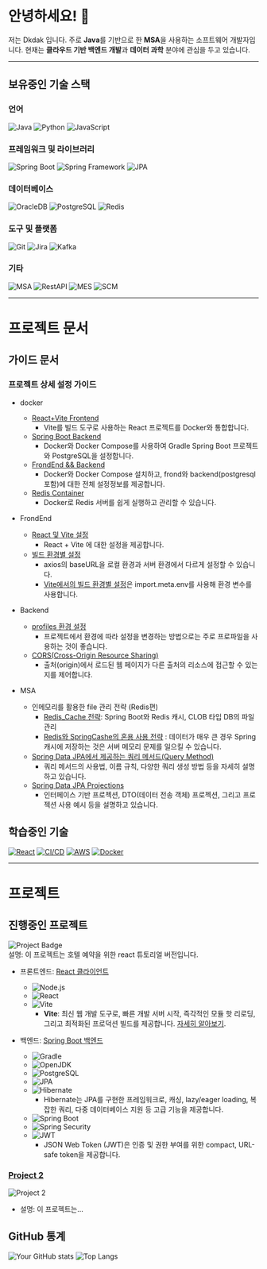 
<!--
**Dkdak/Dkdak** is a ✨ _special_ ✨ repository because its `README.md` (this file) appears on your GitHub profile.

Here are some ideas to get you started:

- 🔭 I’m currently working on ...
- 🌱 I’m currently learning ...
- 👯 I’m looking to collaborate on ...
- 🤔 I’m looking for help with ...
- 💬 Ask me about ...
- 📫 How to reach me: ...
- 😄 Pronouns: ...
- ⚡ Fun fact: ...
-->


# 안녕하세요! 👋

저는 Dkdak 입니다. 주로 **Java**를 기반으로 한 **MSA**을 사용하는 소프트웨어 개발자입니다. 현재는 **클라우드 기반 백엔드 개발**과 **데이터 과학** 분야에 관심을 두고 있습니다.


***

## 보유중인 기술 스택

### 언어
![Java](https://img.shields.io/badge/Java-007396?style=for-the-badge&logo=java&logoColor=white)
![Python](https://img.shields.io/badge/Python-3776AB?style=for-the-badge&logo=python&logoColor=white)
![JavaScript](https://img.shields.io/badge/JavaScript-F7DF1E?style=for-the-badge&logo=javascript&logoColor=black)

### 프레임워크 및 라이브러리
![Spring Boot](https://img.shields.io/badge/Spring%20Boot-6DB33F?style=for-the-badge&logo=springboot&logoColor=white)
![Spring Framework](https://img.shields.io/badge/Spring%20Framework-6DB33F?style=for-the-badge&logo=spring&logoColor=white)
![JPA](https://img.shields.io/badge/JPA-59666C?style=for-the-badge&logo=hibernate&logoColor=white)

### 데이터베이스
![OracleDB](https://img.shields.io/badge/OracleDB-F80000?style=for-the-badge&logo=oracle&logoColor=white)
![PostgreSQL](https://img.shields.io/badge/PostgreSQL-4169E1?style=for-the-badge&logo=postgresql&logoColor=white)
![Redis](https://img.shields.io/badge/Redis-DC382D?style=for-the-badge&logo=redis&logoColor=white)

### 도구 및 플랫폼
![Git](https://img.shields.io/badge/Git-F05032?style=for-the-badge&logo=git&logoColor=white)
![Jira](https://img.shields.io/badge/Jira-0052CC?style=for-the-badge&logo=jira&logoColor=white)
![Kafka](https://img.shields.io/badge/Kafka-231F20?style=for-the-badge&logo=apachekafka&logoColor=white)

### 기타
![MSA](https://img.shields.io/badge/MSA-008FCC?style=for-the-badge)
![RestAPI](https://img.shields.io/badge/RestAPI-008FC7?style=for-the-badge)
![MES](https://img.shields.io/badge/MES-33A7FF?style=for-the-badge)
![SCM](https://img.shields.io/badge/SCM-8E44AD?style=for-the-badge)


***

# 프로젝트 문서

## 가이드 문서

### 프로젝트 상세 설정 가이드
- docker
  - [React+Vite Frontend](docker%2FReact_Frond.md)
    - Vite를 빌드 도구로 사용하는 React 프로젝트를 Docker와 통합합니다.  
  - [Spring Boot Backend ](docker%2FSpringBoot_PG.md)
    - Docker와 Docker Compose를 사용하여 Gradle Spring Boot 프로젝트와 PostgreSQL을 설정합니다. 
  - [FrondEnd && Backend](https://github.com/Dkdak/docker_project)
    - Docker와 Docker Compose 설치하고, frond와 backend(postgresql포함)에 대한 전체 설정정보를 제공합니다.
  - [Redis Container](docker%2FRedis_Container.md)
    - Docker로 Redis 서버를 쉽게 실행하고 관리할 수 있습니다.


- FrondEnd
  - [React 및 Vite 설정](frontend%2FReact_Vite.md)
    - React + Vite 에 대한 설정을 제공합니다.
  - [빌드 환경별 설정](frontend%2FProcessEnv.md)
    - axios의 baseURL을 로컬 환경과 서버 환경에서 다르게 설정할 수 있습니다.
    - [Vite에서의 빌드 환경별 설정](frontend%2FProcessEnv_Vite.md)은 import.meta.env를 사용해 환경 변수를 사용합니다. 



- Backend
  - [profiles 환경 설정](docker%2FSpring_profiles_active.md)
    - 프로젝트에서 환경에 따라 설정을 변경하는 방법으로는 주로 프로파일을 사용하는 것이 좋습니다.
  - [CORS(Cross-Origin Resource Sharing)](backend%2FCorsFilter.md)
    - 출처(origin)에서 로드된 웹 페이지가 다른 출처의 리소스에 접근할 수 있는지를 제어합니다. 


- MSA
  - 인메모리를 활용한 file 관리 전략 (Redis편)
    - [Redis_Cache 전략](MSA%2FRedis_Cache.md): Spring Boot와 Redis 캐시, CLOB 타입 DB의 파일 관리
    - [Redis와 SpringCashe의 혼용 사용 전략](MSA%2FRedis_SpringCashe.md) : 데이터가 매우 큰 경우 Spring 캐시에 저장하는 것은 서버 메모리 문제를 일으킬 수 있습니다.
  - [Spring Data JPA에서 제공하는 쿼리 메서드(Query Method)](https://docs.spring.io/spring-data/jpa/reference/jpa/query-methods.html)
    - 쿼리 메서드의 사용법, 이름 규칙, 다양한 쿼리 생성 방법 등을 자세히 설명하고 있습니다.
  - [Spring Data JPA Projections](https://docs.spring.io/spring-data/jpa/reference/jpa/query-methods.html#projections)
    - 인터페이스 기반 프로젝션, DTO(데이터 전송 객체) 프로젝션, 그리고 프로젝션 사용 예시 등을 설명하고 있습니다.

## 학습중인 기술
[![React](https://img.shields.io/badge/React-61DAFB?style=for-the-badge&logo=react&logoColor=black)](https://reactjs.org)
[![CI/CD](https://img.shields.io/badge/CI%2FCD-2088FF?style=for-the-badge&logo=github-actions&logoColor=white)](https://github.com/features/actions)
[![AWS](https://img.shields.io/badge/AWS-232F3E?style=for-the-badge&logo=amazonaws&logoColor=white)](https://aws.amazon.com)
[![Docker](https://img.shields.io/badge/Docker-2496ED?style=for-the-badge&logo=docker&logoColor=white)](https://docs.docker.com)


***

# 프로젝트

## 진행중인 프로젝트
![Project Badge](https://img.shields.io/badge/Project%20Name-room--rent-blue?style=for-the-badge)
<br>설명: 이 프로젝트는 호텔 예약을 위한 react 튜토리얼 버전입니다.

- 프론트엔드: [React 클라이언트](https://github.com/dkdak/rentRoom-client)
    - ![Node.js](https://img.shields.io/badge/Node.js-%E2%9C%94%20v20.14.0-green)
    - ![React](https://img.shields.io/badge/React-%E2%9C%94%20v18.2.0-blue)
    - ![Vite](https://img.shields.io/badge/Vite-%E2%9C%94%20v4.2.0-blue)
      - **Vite**: 최신 웹 개발 도구로, 빠른 개발 서버 시작, 즉각적인 모듈 핫 리로딩, 그리고 최적화된 프로덕션 빌드를 제공합니다. [자세히 알아보기](https://vitejs.dev).

- 백엔드: [Spring Boot 백엔드](https://github.com/dkdak/rentRoom-server)
    - ![Gradle](https://img.shields.io/badge/Gradle-%E2%9C%94%20v8.2-blue)
    - ![OpenJDK](https://img.shields.io/badge/OpenJDK-%E2%9C%94%20v17-blue)
    - ![PostgreSQL](https://img.shields.io/badge/PostgreSQL-%E2%9C%94%20v15.0-blue)
    - ![JPA](https://img.shields.io/badge/JPA-%E2%9C%94-blue)
    - ![Hibernate](https://img.shields.io/badge/Hibernate-%E2%9C%94%20v6.0.0-yellowgreen)
        - Hibernate는 JPA를 구현한 프레임워크로, 캐싱, lazy/eager loading, 복잡한 쿼리, 다중 데이터베이스 지원 등 고급 기능을 제공합니다.
    - ![Spring Boot](https://img.shields.io/badge/Spring%20Boot-%E2%9C%94%20v3.0.0-green)
    - ![Spring Security](https://img.shields.io/badge/Spring%20Security-%E2%9C%94%20v6.0.0-orange)
    - ![JWT](https://img.shields.io/badge/JWT-%E2%9C%94%20v0.11.5-lightgrey)
        - JSON Web Token (JWT)은 인증 및 권한 부여를 위한 compact, URL-safe token을 제공합니다.




  
### [Project 2](https://github.com/yourusername/project2)
![Project 2](https://img.shields.io/badge/Project%202-Python%2C%20Django-blue?style=for-the-badge)
- 설명: 이 프로젝트는...


## GitHub 통계
![Your GitHub stats](https://github-readme-stats.vercel.app/api?username=yourusername&show_icons=true)
![Top Langs](https://github-readme-stats.vercel.app/api/top-langs/?username=yourusername&layout=compact)


<!--
## 연락처
![Email](https://img.shields.io/badge/your.email@example.com-D14836?style=for-the-badge&logo=gmail&logoColor=white)
[![LinkedIn](https://img.shields.io/badge/LinkedIn-0077B5?style=for-the-badge&logo=linkedin&logoColor=white)](https://linkedin.com/in/yourprofile)
-->
